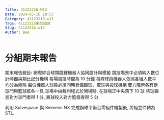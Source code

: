 ```yaml
---
Title: 41123216-W13
Date: 2024-05-16 18:53
Category: 41123216-w13
Tags: 41123216網誌編寫
Slug: 41123216-w13
Author: Bee
---
```




<!-- PELICAN_END_SUMMARY -->

#  分組期末報告
期末報告題目: 網際綜合球類競賽機器人協同設計與模擬
競技場景中必須納入數位計時器與類比記分機構
每場競技時間為 10 分鐘
每隊球員機器人依照各組人數平均分為兩隊
每位機器人球員必須同時具備踢球、取球與投球機構
雙方陣營各有足球門與籃球框各一具
球場中由裁判程式於開場時, 在球場正中央落下 10 球
將球踢進對方球門者得 1 分, 將球投入對方籃框者得 5 分

利用 Solvespace 與 Siemens NX 完成鋼球平衡台零組件繪製後, 將組立件轉為 STL.